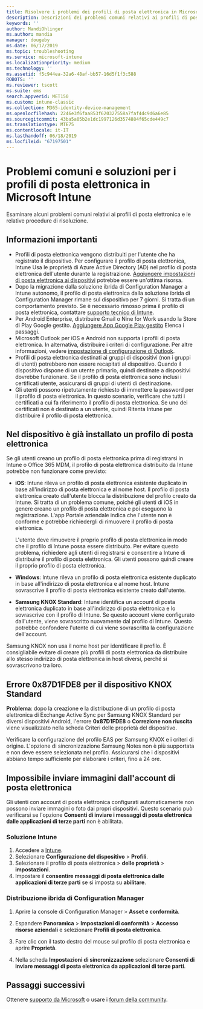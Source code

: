 ```yaml
---
title: Risolvere i problemi dei profili di posta elettronica in Microsoft Intune - Azure | Microsoft Docs
description: Descrizioni dei problemi comuni relativi ai profili di posta elettronica di Microsoft Intune, tra cui i profili duplicati e gli errori nei dispositivi Android Samsung KNOX Standard, e delle relative soluzioni.
keywords: ''
author: MandiOhlinger
ms.author: mandia
manager: dougeby
ms.date: 06/17/2019
ms.topic: troubleshooting
ms.service: microsoft-intune
ms.localizationpriority: medium
ms.technology: ''
ms.assetid: f5c944ea-32a6-48af-bb57-16d5f1f3c588
ROBOTS: ''
ms.reviewer: tscott
ms.suite: ems
search.appverid: MET150
ms.custom: intune-classic
ms.collection: M365-identity-device-management
ms.openlocfilehash: 2246e3f6faa853f620327558a7faf4dc9d6a6e85
ms.sourcegitcommit: 43ba5a05b2e1dc1997126d3574884f65cde449c7
ms.translationtype: MTE75
ms.contentlocale: it-IT
ms.lasthandoff: 06/18/2019
ms.locfileid: "67197501"
---
```

# <a name="common-issues-and-resolutions-with-email-profiles-in-microsoft-intune"></a>Problemi comuni e soluzioni per i profili di posta elettronica in Microsoft Intune

Esaminare alcuni problemi comuni relativi ai profili di posta elettronica e le relative procedure di risoluzione.

## <a name="what-you-need-to-know"></a>Informazioni importanti

- Profili di posta elettronica vengono distribuiti per l'utente che ha registrato il dispositivo. Per configurare il profilo di posta elettronica, Intune Usa le proprietà di Azure Active Directory (AD) nel profilo di posta elettronica dell'utente durante la registrazione. [Aggiungere impostazioni di posta elettronica ai dispositivi](email-settings-configure.md) potrebbe essere un'ottima risorsa.
- Dopo la migrazione dalla soluzione ibrida di Configuration Manager a Intune autonomo, il profilo di posta elettronica dalla soluzione ibrida di Configuration Manager rimane sul dispositivo per 7 giorni. Si tratta di un comportamento previsto. Se è necessario rimosso prima il profilo di posta elettronica, contattare [supporto tecnico di Intune](get-support.md).
- Per Android Enterprise, distribuire Gmail o Nine for Work usando la Store di Play Google gestito. [Aggiungere App Google Play gestito](apps-add-android-for-work.md) Elenca i passaggi.
- Microsoft Outlook per iOS e Android non supporta i profili di posta elettronica. In alternativa, distribuire i criteri di configurazione. Per altre informazioni, vedere [impostazione di configurazione di Outlook](app-configuration-policies-outlook.md).
- Profili di posta elettronica destinati ai gruppi di dispositivi (non i gruppi di utenti) potrebbero non essere recapitati al dispositivo. Quando il dispositivo dispone di un utente primario, quindi destinate a dispositivi dovrebbe funzionare. Se il profilo di posta elettronica sono inclusi i certificati utente, assicurarsi di gruppi di utenti di destinazione.
- Gli utenti possono ripetutamente richiesto di immettere la password per il profilo di posta elettronica. In questo scenario, verificare che tutti i certificati a cui fa riferimento il profilo di posta elettronica. Se uno dei certificati non è destinato a un utente, quindi Ritenta Intune per distribuire il profilo di posta elettronica.

## <a name="device-already-has-an-email-profile-installed"></a>Nel dispositivo è già installato un profilo di posta elettronica

Se gli utenti creano un profilo di posta elettronica prima di registrarsi in Intune o Office 365 MDM, il profilo di posta elettronica distribuito da Intune potrebbe non funzionare come previsto:

- **iOS**: Intune rileva un profilo di posta elettronica esistente duplicato in base all'indirizzo di posta elettronica e al nome host. Il profilo di posta elettronica creato dall'utente blocca la distribuzione del profilo creato da Intune. Si tratta di un problema comune, poiché gli utenti di iOS in genere creano un profilo di posta elettronica e poi eseguono la registrazione. L'app Portale aziendale indica che l'utente non è conforme e potrebbe richiedergli di rimuovere il profilo di posta elettronica.

  L'utente deve rimuovere il proprio profilo di posta elettronica in modo che il profilo di Intune possa essere distribuito. Per evitare questo problema, richiedere agli utenti di registrarsi e consentire a Intune di distribuire il profilo di posta elettronica. Gli utenti possono quindi creare il proprio profilo di posta elettronica.

- **Windows**: Intune rileva un profilo di posta elettronica esistente duplicato in base all'indirizzo di posta elettronica e al nome host. Intune sovrascrive il profilo di posta elettronica esistente creato dall'utente.

- **Samsung KNOX Standard**: Intune identifica un account di posta elettronica duplicato in base all'indirizzo di posta elettronica e lo sovrascrive con il profilo di Intune. Se questo account viene configurato dall'utente, viene sovrascritto nuovamente dal profilo di Intune. Questo potrebbe confondere l'utente di cui viene sovrascritta la configurazione dell'account.

Samsung KNOX non usa il nome host per identificare il profilo. È consigliabile evitare di creare più profili di posta elettronica da distribuire allo stesso indirizzo di posta elettronica in host diversi, perché si sovrascrivono tra loro.

## <a name="error-0x87d1fde8-for-knox-standard-device"></a>Errore 0x87D1FDE8 per il dispositivo KNOX Standard

**Problema**: dopo la creazione e la distribuzione di un profilo di posta elettronica di Exchange Active Sync per Samsung KNOX Standard per diversi dispositivi Android, l'errore **0x87D1FDE8** o **Correzione non riuscita** viene visualizzato nella scheda Criteri delle proprietà del dispositivo.

Verificare la configurazione del profilo EAS per Samsung KNOX e i criteri di origine. L'opzione di sincronizzazione Samsung Notes non è più supportata e non deve essere selezionata nel profilo. Assicurarsi che i dispositivi abbiano tempo sufficiente per elaborare i criteri, fino a 24 ore.

## <a name="unable-to-send-images-from--email-account"></a>Impossibile inviare immagini dall'account di posta elettronica

Gli utenti con account di posta elettronica configurati automaticamente non possono inviare immagini o foto dai propri dispositivi. Questo scenario può verificarsi se l'opzione **Consenti di inviare i messaggi di posta elettronica dalle applicazioni di terze parti** non è abilitata.

### <a name="intune-solution"></a>Soluzione Intune

1. Accedere a [Intune](https://go.microsoft.com/fwlink/?linkid=2090973).
2. Selezionare **Configurazione del dispositivo** > **Profili**.
3. Selezionare il profilo di posta elettronica > **delle proprietà** > **impostazioni**.
4. Impostare il **consentire messaggi di posta elettronica dalle applicazioni di terze parti** se si imposta su **abilitare**.

### <a name="configuration-manager-hybrid"></a>Distribuzione ibrida di Configuration Manager

1. Aprire la console di Configuration Manager > **Asset e conformità**.

2. Espandere **Panoramica** > **Impostazioni di conformità** > **Accesso risorse aziendali** e selezionare **Profili di posta elettronica**.

3. Fare clic con il tasto destro del mouse sul profilo di posta elettronica e aprire **Proprietà**.

4. Nella scheda **Impostazioni di sincronizzazione** selezionare **Consenti di inviare messaggi di posta elettronica da applicazioni di terze parti**.

## <a name="next-steps"></a>Passaggi successivi

Ottenere [supporto da Microsoft](get-support.md) o usare i [forum della community](https://social.technet.microsoft.com/Forums/en-US/home?category=microsoftintune).
